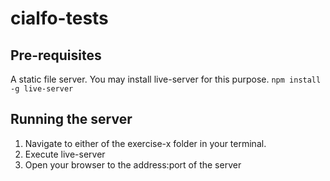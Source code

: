 # cialfo-tests

## Pre-requisites

A static file server. You may install live-server for this purpose.
`npm install -g live-server`

## Running the server

1. Navigate to either of the exercise-x folder in your terminal.
2. Execute live-server
3. Open your browser to the address:port of the server